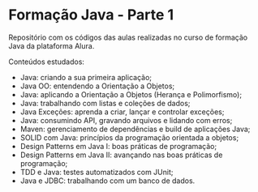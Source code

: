 # Formação Java - Parte 1
Repositório com os códigos das aulas realizadas no curso de formação Java da plataforma Alura.

Conteúdos estudados:
- Java: criando a sua primeira aplicação;
- Java OO: entendendo a Orientação a Objetos;
- Java: aplicando a Orientação a Objetos (Herança e Polimorfismo);
- Java: trabalhando com listas e coleções de dados;
- Java Exceções: aprenda a criar, lançar e controlar exceções;
- Java: consumindo API, gravando arquivos e lidando com erros;
- Maven: gerenciamento de dependências e build de aplicações Java;
- SOLID com Java: princípios da programação orientada a objetos;
- Design Patterns em Java I: boas práticas de programação;
- Design Patterns em Java II: avançando nas boas práticas de programação;
- TDD e Java: testes automatizados com JUnit;
- Java e JDBC: trabalhando com um banco de dados.
